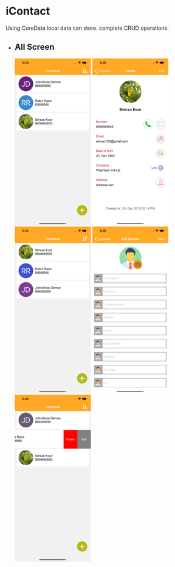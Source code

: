 # iContact
Using CoreData local data can store. complete CRUD operations.

 <ul class="navigation">
      <li>
<h2>All Screen</h2>
<img src="ImgDemo/img1.png" width="200" height="440"> <img src="ImgDemo/img3.png" width="200" height="440"> <img src="ImgDemo/img2.png" width="200" height="440"> <img src="ImgDemo/img4.png" width="200" height="440"> <img src="ImgDemo/img5.png" width="200" height="440">


</li>
   
   </ul>
